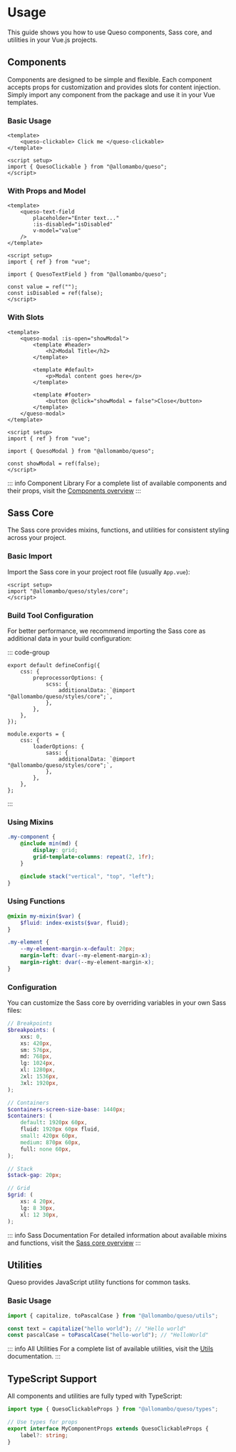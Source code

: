 # Usage

This guide shows you how to use Queso components, Sass core, and utilities in your Vue.js projects.

## Components

Components are designed to be simple and flexible. Each component accepts props for customization and provides slots for content injection. Simply import any component from the package and use it in your Vue templates.

### Basic Usage

```vue
<template>
    <queso-clickable> Click me </queso-clickable>
</template>

<script setup>
import { QuesoClickable } from "@allomambo/queso";
</script>
```

### With Props and Model

```vue
<template>
    <queso-text-field
        placeholder="Enter text..."
        :is-disabled="isDisabled"
        v-model="value"
    />
</template>

<script setup>
import { ref } from "vue";

import { QuesoTextField } from "@allomambo/queso";

const value = ref("");
const isDisabled = ref(false);
</script>
```

### With Slots

```vue
<template>
    <queso-modal :is-open="showModal">
        <template #header>
            <h2>Modal Title</h2>
        </template>

        <template #default>
            <p>Modal content goes here</p>
        </template>

        <template #footer>
            <button @click="showModal = false">Close</button>
        </template>
    </queso-modal>
</template>

<script setup>
import { ref } from "vue";

import { QuesoModal } from "@allomambo/queso";

const showModal = ref(false);
</script>
```

::: info Component Library
For a complete list of available components and their props, visit the [Components overview](/components/)
:::

## Sass Core

The Sass core provides mixins, functions, and utilities for consistent styling across your project.

### Basic Import

Import the Sass core in your project root file (usually `App.vue`):

```vue
<script setup>
import "@allomambo/queso/styles/core";
</script>
```

### Build Tool Configuration

For better performance, we recommend importing the Sass core as additional data in your build configuration:

::: code-group

```ts{5} [Vite]
export default defineConfig({
    css: {
        preprocessorOptions: {
            scss: {
                additionalData: `@import "@allomambo/queso/styles/core";`,
            },
        },
    },
});
```

```ts{5} [Webpack]
module.exports = {
    css: {
        loaderOptions: {
            sass: {
                additionalData: `@import "@allomambo/queso/styles/core";`,
            },
        },
    },
};
```

:::

### Using Mixins

```scss
.my-component {
    @include min(md) {
        display: grid;
        grid-template-columns: repeat(2, 1fr);
    }

    @include stack("vertical", "top", "left");
}
```

### Using Functions

```scss
@mixin my-mixin($var) {
    $fluid: index-exists($var, fluid);
}
```

```scss
.my-element {
    --my-element-margin-x-default: 20px;
    margin-left: dvar(--my-element-margin-x);
    margin-right: dvar(--my-element-margin-x);
}
```

### Configuration

You can customize the Sass core by overriding variables in your own Sass files:

```scss
// Breakpoints
$breakpoints: (
    xxs: 0,
    xs: 420px,
    sm: 576px,
    md: 768px,
    lg: 1024px,
    xl: 1280px,
    2xl: 1536px,
    3xl: 1920px,
);

// Containers
$containers-screen-size-base: 1440px;
$containers: (
    default: 1920px 60px,
    fluid: 1920px 60px fluid,
    small: 420px 60px,
    medium: 870px 60px,
    full: none 60px,
);

// Stack
$stack-gap: 20px;

// Grid
$grid: (
    xs: 4 20px,
    lg: 8 30px,
    xl: 12 30px,
);
```

::: info Sass Documentation
For detailed information about available mixins and functions, visit the [Sass core overview](/sass-core/)
:::

## Utilities

Queso provides JavaScript utility functions for common tasks.

### Basic Usage

```ts
import { capitalize, toPascalCase } from "@allomambo/queso/utils";

const text = capitalize("hello world"); // "Hello world"
const pascalCase = toPascalCase("hello-world"); // "HelloWorld"
```

::: info All Utilities
For a complete list of available utilities, visit the [Utils](/utils) documentation.
:::

## TypeScript Support

All components and utilities are fully typed with TypeScript:

```ts
import type { QuesoClickableProps } from "@allomambo/queso/types";

// Use types for props
export interface MyComponentProps extends QuesoClickableProps {
    label?: string;
}
```
